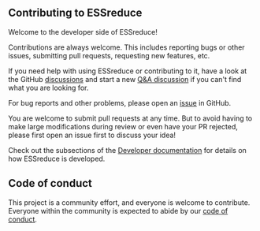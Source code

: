 ## Contributing to ESSreduce

Welcome to the developer side of ESSreduce!

Contributions are always welcome.
This includes reporting bugs or other issues, submitting pull requests, requesting new features, etc.

If you need help with using ESSreduce or contributing to it, have a look at the GitHub [discussions](https://github.com/scipp/essreduce/discussions) and start a new [Q&A discussion](https://github.com/scipp/essreduce/discussions/categories/q-a) if you can't find what you are looking for.

For bug reports and other problems, please open an [issue](https://github.com/scipp/essreduce/issues/new) in GitHub.

You are welcome to submit pull requests at any time.
But to avoid having to make large modifications during review or even have your PR rejected, please first open an issue first to discuss your idea!

Check out the subsections of the [Developer documentation](https://scipp.github.io/essreduce/developer/index.html) for details on how ESSreduce is developed.

## Code of conduct

This project is a community effort, and everyone is welcome to contribute.
Everyone within the community is expected to abide by our [code of conduct](https://github.com/scipp/essreduce/blob/main/CODE_OF_CONDUCT.md).
